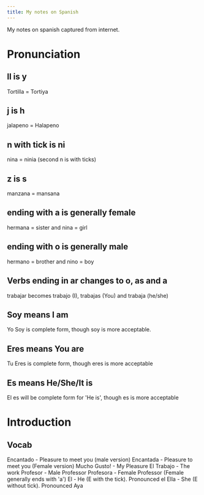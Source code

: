 ```yaml
---
title: My notes on Spanish
---
```


My notes on spanish captured from internet.

# Pronunciation

## ll is y

Tortilla = Tortiya

## j is h

jalapeno = Halapeno

## n with tick is ni

nina = ninia (second n is with ticks)

## z is s

manzana = mansana

## ending with a is generally female

hermana = sister and nina = girl

## ending with o is generally male

hermano = brother and nino = boy

## Verbs ending in ar changes to o, as and a

trabajar becomes trabajo (I), trabajas (You) and trabaja (he/she)

## Soy means I am

Yo Soy is complete form, though soy is more acceptable.

## Eres means You are

Tu Eres is complete form, though eres is more acceptable

## Es means He/She/It is

El es will be complete form for 'He is', though es is more acceptable





# Introduction

## Vocab

Encantado - Pleasure to meet you (male   version)
Encantada - Pleasure to meet you (Female version)
Mucho Gusto! - My Pleasure
El Trabajo - The work
Profesor  - Male Professor
Profesora - Female Professor (Female generally ends with 'a')
El        - He (E with the tick). Pronounced el
Ella      - She (E without tick). Pronounced Aya
